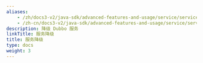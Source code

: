 ```yaml
---
aliases:
    - /zh/docs3-v2/java-sdk/advanced-features-and-usage/service/service-downgrade/
    - /zh-cn/docs3-v2/java-sdk/advanced-features-and-usage/service/service-downgrade/
description: 降级 Dubbo 服务
linkTitle: 服务降级
title: 服务降级
type: docs
weight: 3
---
```





